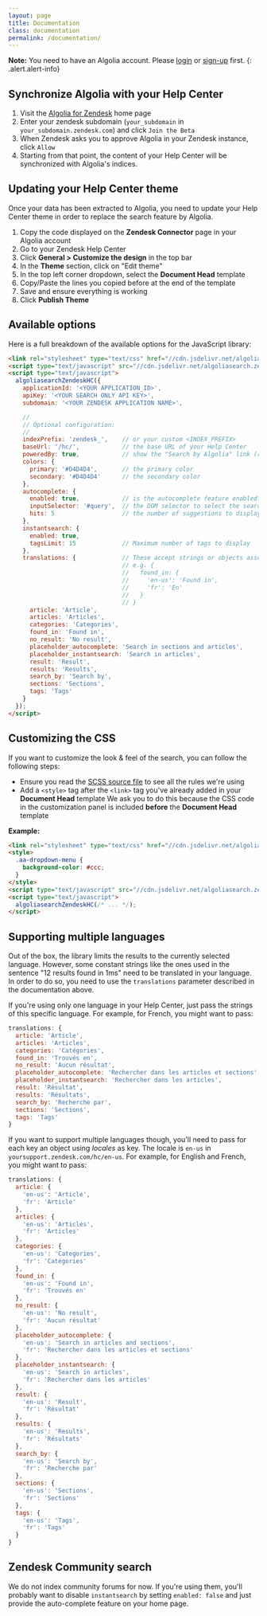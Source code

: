```yaml
---
layout: page
title: Documentation
class: documentation
permalink: /documentation/
---
```



**Note:** You need to have an Algolia account. Please [login](https://www.algolia.com/users/sign_in) or [sign-up](https://www.algolia.com/users/sign_up) first.
{: .alert.alert-info}

## Synchronize Algolia with your Help Center

1. Visit the [Algolia for Zendesk](https://community.algolia.com/zendesk/) home page
1. Enter your zendesk subdomain (`your_subdomain` in `your_subdomain.zendesk.com`) and click `Join the Beta`
1. When Zendesk asks you to approve Algolia in your Zendesk instance, click `Allow`
1. Starting from that point, the content of your Help Center will be synchronized with Algolia's indices.

## Updating your Help Center theme

Once your data has been extracted to Algolia, you need to update your Help Center theme in order to replace the search feature by Algolia.

1. Copy the code displayed on the **Zendesk Connector** page in your Algolia account
2. Go to your Zendesk Help Center
3. Click **General > Customize the design** in the top bar
4. In the **Theme** section, click on "Edit theme"
5. In the top left corner dropdown, select the **Document Head** template
6. Copy/Paste the lines you copied before at the end of the template
7. Save and ensure everything is working
8. Click **Publish Theme**

## Available options

Here is a full breakdown of the available options for the JavaScript library:

```html
<link rel="stylesheet" type="text/css" href="//cdn.jsdelivr.net/algoliasearch.zendesk-hc/2/algoliasearch.zendesk-hc.min.css">
<script type="text/javascript" src="//cdn.jsdelivr.net/algoliasearch.zendesk-hc/2/algoliasearch.zendesk-hc.min.js"></script>
<script type="text/javascript">
  algoliasearchZendeskHC({
    applicationId: '<YOUR APPLICATION_ID>',
    apiKey: '<YOUR SEARCH ONLY API KEY>',
    subdomain: '<YOUR ZENDESK APPLICATION NAME>',

    //
    // Optional configuration:
    //
    indexPrefix: 'zendesk_',    // or your custom <INDEX_PREFIX>
    baseUrl: '/hc/',            // the base URL of your Help Center
    poweredBy: true,            // show the "Search by Algolia" link (required if you're on Algolia's FREE plan)
    colors: {
      primary: '#D4D4D4',       // the primary color
      secondary: '#D4D4D4'      // the secondary color
    },
    autocomplete: {
      enabled: true,            // is the autocomplete feature enabled?
      inputSelector: '#query',  // the DOM selector to select the search box
      hits: 5                   // the number of suggestions to display
    },
    instantsearch: {
      enabled: true,
      tagsLimit: 15             // Maximum number of tags to display
    },
    translations: {             // These accept strings or objects associating locale with value
                                // e.g. {
                                //   found_in: {
                                //     'en-us': 'Found in',
                                //     'fr': 'En'
                                //   }
                                // }
      article: 'Article',
      articles: 'Articles',
      categories: 'Categories',
      found_in: 'Found in',
      no_result: 'No result',
      placeholder_autocomplete: 'Search in sections and articles',
      placeholder_instantsearch: 'Search in articles',
      result: 'Result',
      results: 'Results',
      search_by: 'Search by',
      sections: 'Sections',
      tags: 'Tags'
    }
  });
</script>
```

## Customizing the CSS

If you want to customize the look & feel of the search, you can follow the following steps:

- Ensure you read the [SCSS source file](https://github.com/algolia/algoliasearch-zendesk/blob/master/app/css/index.scss) to see all the rules we're using
- Add a `<style>` tag after the `<link>` tag you've already added in your **Document Head** template
  We ask you to do this because the CSS code in the customization panel is included __before__ the **Document Head** template


**Example:**

```html
<link rel="stylesheet" type="text/css" href="//cdn.jsdelivr.net/algoliasearch.zendesk-hc/CURRENT_VERSION/algoliasearch.zendesk-hc.min.css">
<style>
  .aa-dropdown-menu {
    background-color: #ccc;
  }
</style>
<script type="text/javascript" src="//cdn.jsdelivr.net/algoliasearch.zendesk-hc/CURRENT_VERSION/algoliasearch.zendesk-hc.min.js"></script>
<script type="text/javascript">
  algoliasearchZendeskHC(/* ... */);
</script>
```

## Supporting multiple languages

Out of the box, the library limits the results to the currently selected language.
However, some constant strings like the ones used in the sentence "12 results found in 1ms" need to be translated in your language. In order to do so, you need to use the `translations` parameter described in the documentation above.

If you're using only one language in your Help Center, just pass the strings of this specific language. For example, for French, you might want to pass:

```js
translations: {
  article: 'Article',
  articles: 'Articles',
  categories: 'Catégories',
  found_in: 'Trouvés en',
  no_result: 'Aucun résultat',
  placeholder_autocomplete: 'Rechercher dans les articles et sections',
  placeholder_instantsearch: 'Rechercher dans les articles',
  result: 'Résultat',
  results: 'Résultats',
  search_by: 'Recherche par',
  sections: 'Sections',
  tags: 'Tags'
}
```

If you want to support multiple languages though, you'll need to pass for each key an object using *locales* as key. The locale is `en-us` in `yoursupport.zendesk.com/hc/en-us`. For example, for English and French, you might want to pass:

```js
translations: {
  article: {
    'en-us': 'Article',
    'fr': 'Article'
  },
  articles: {
    'en-us': 'Articles',
    'fr': 'Articles'
  },
  categories: {
    'en-us': 'Categories',
    'fr': 'Catégories'
  },
  found_in: {
    'en-us': 'Found in',
    'fr': 'Trouvés en'
  },
  no_result: {
    'en-us': 'No result',
    'fr': 'Aucun résultat'
  },
  placeholder_autocomplete: {
    'en-us': 'Search in articles and sections',
    'fr': 'Rechercher dans les articles et sections'
  },
  placeholder_instantsearch: {
    'en-us': 'Search in articles',
    'fr': 'Rechercher dans les articles'
  },
  result: {
    'en-us': 'Result',
    'fr': 'Résultat'
  },
  results: {
    'en-us': 'Results',
    'fr': 'Résultats'
  },
  search_by: {
    'en-us': 'Search by',
    'fr': 'Recherche par'
  },
  sections: {
    'en-us': 'Sections',
    'fr': 'Sections'
  },
  tags: {
    'en-us': 'Tags',
    'fr': 'Tags'
  }
}
```

## Zendesk Community search

We do not index community forums for now. If you're using them, you'll probably want to disable `instantsearch` by setting `enabled: false` and just provide the auto-complete feature on your home page.

